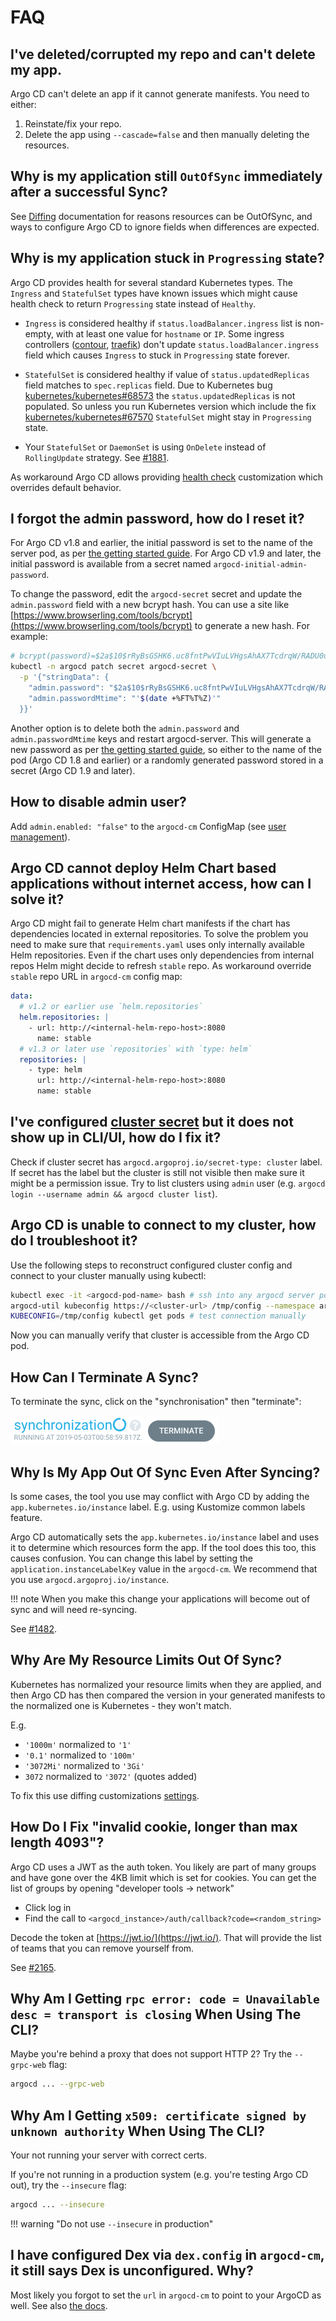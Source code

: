 # FAQ

## I've deleted/corrupted my repo and can't delete my app.

Argo CD can't delete an app if it cannot generate manifests. You need to either: 

1. Reinstate/fix your repo.
1. Delete the app using `--cascade=false` and then manually deleting the resources.

## Why is my application still `OutOfSync` immediately after a successful Sync?

See [Diffing](user-guide/diffing.md) documentation for reasons resources can be OutOfSync, and ways to configure
Argo CD to ignore fields when differences are expected.


## Why is my application stuck in `Progressing` state?

Argo CD provides health for several standard Kubernetes types. The `Ingress` and `StatefulSet` types have known issues which might cause health check
to return `Progressing` state instead of `Healthy`.

* `Ingress` is considered healthy if `status.loadBalancer.ingress` list is non-empty, with at least one value for `hostname` or `IP`. Some ingress controllers
 ([contour](https://github.com/heptio/contour/issues/403), [traefik](https://github.com/argoproj/argo-cd/issues/968#issuecomment-451082913)) don't update
 `status.loadBalancer.ingress` field which causes `Ingress` to stuck in `Progressing` state forever.

* `StatefulSet` is considered healthy if value of `status.updatedReplicas` field matches to `spec.replicas` field. Due to Kubernetes bug
[kubernetes/kubernetes#68573](https://github.com/kubernetes/kubernetes/issues/68573) the `status.updatedReplicas` is not populated. So unless you run Kubernetes version which
include the fix [kubernetes/kubernetes#67570](https://github.com/kubernetes/kubernetes/pull/67570) `StatefulSet` might stay in `Progressing` state.
* Your `StatefulSet` or `DaemonSet` is using `OnDelete` instead of `RollingUpdate` strategy. See [#1881](https://github.com/argoproj/argo-cd/issues/1881).

As workaround Argo CD allows providing [health check](operator-manual/health.md) customization which overrides default behavior.

## I forgot the admin password, how do I reset it?

For Argo CD v1.8 and earlier, the initial password is set to the name of the server pod, as per [the getting started guide](getting_started.md).
For Argo CD v1.9 and later, the initial password is available from a secret named `argocd-initial-admin-password`.

To change the password, edit the `argocd-secret` secret and update the `admin.password` field with a new bcrypt hash. You
can use a site like [https://www.browserling.com/tools/bcrypt](https://www.browserling.com/tools/bcrypt) to generate a new hash. For example:

```bash
# bcrypt(password)=$2a$10$rRyBsGSHK6.uc8fntPwVIuLVHgsAhAX7TcdrqW/RADU0uh7CaChLa
kubectl -n argocd patch secret argocd-secret \
  -p '{"stringData": {
    "admin.password": "$2a$10$rRyBsGSHK6.uc8fntPwVIuLVHgsAhAX7TcdrqW/RADU0uh7CaChLa",
    "admin.passwordMtime": "'$(date +%FT%T%Z)'"
  }}'
```

Another option is to delete both the `admin.password` and `admin.passwordMtime` keys and restart argocd-server. This will generate
a new password as per [the getting started guide](getting_started.md), so either to the name of the pod (Argo CD 1.8 and earlier)
or a randomly generated password stored in a secret (Argo CD 1.9 and later).

## How to disable admin user?

Add `admin.enabled: "false"` to the `argocd-cm` ConfigMap (see [user management](operator-manual/user-management/index.md)).

## Argo CD cannot deploy Helm Chart based applications without internet access, how can I solve it?

Argo CD might fail to generate Helm chart manifests if the chart has dependencies located in external repositories. To solve the problem you need to make sure that `requirements.yaml`
uses only internally available Helm repositories. Even if the chart uses only dependencies from internal repos Helm might decide to refresh `stable` repo. As workaround override
`stable` repo URL in `argocd-cm` config map:

```yaml
data:
  # v1.2 or earlier use `helm.repositories`
  helm.repositories: |
    - url: http://<internal-helm-repo-host>:8080
      name: stable
  # v1.3 or later use `repositories` with `type: helm`
  repositories: |
    - type: helm
      url: http://<internal-helm-repo-host>:8080
      name: stable
```

## I've configured [cluster secret](./operator-manual/declarative-setup.md#clusters) but it does not show up in CLI/UI, how do I fix it?

Check if cluster secret has `argocd.argoproj.io/secret-type: cluster` label. If secret has the label but the cluster is still not visible then make sure it might be a
permission issue. Try to list clusters using `admin` user (e.g. `argocd login --username admin && argocd cluster list`).

## Argo CD is unable to connect to my cluster, how do I troubleshoot it?

Use the following steps to reconstruct configured cluster config and connect to your cluster manually using kubectl:

```bash
kubectl exec -it <argocd-pod-name> bash # ssh into any argocd server pod
argocd-util kubeconfig https://<cluster-url> /tmp/config --namespace argocd # generate your cluster config
KUBECONFIG=/tmp/config kubectl get pods # test connection manually
```

Now you can manually verify that cluster is accessible from the Argo CD pod.

## How Can I Terminate A Sync?

To terminate the sync, click on the "synchronisation" then "terminate":

![Synchronization](assets/synchronization-button.png) ![Terminate](assets/terminate-button.png)

## Why Is My App Out Of Sync Even After Syncing?

Is some cases, the tool you use may conflict with Argo CD by adding the `app.kubernetes.io/instance` label. E.g. using Kustomize common labels feature.

Argo CD automatically sets the `app.kubernetes.io/instance` label and uses it to determine which resources form the app. If the tool does this too, this causes confusion. You can change this label by setting the `application.instanceLabelKey` value in the `argocd-cm`.  We recommend that you use `argocd.argoproj.io/instance`. 

!!! note 
    When you make this change your applications will become out of sync and will need re-syncing.

See [#1482](https://github.com/argoproj/argo-cd/issues/1482).

## Why Are My Resource Limits Out Of Sync?

Kubernetes has normalized your resource limits when they are applied, and then Argo CD has then compared the version in your generated manifests to the normalized one is Kubernetes - they won't match. 

E.g. 

* `'1000m'` normalized to `'1'`
* `'0.1'` normalized to `'100m'`
* `'3072Mi'` normalized to `'3Gi'`
* `3072` normalized to `'3072'` (quotes added)

To fix this use diffing customizations [settings](./user-guide/diffing.md#known-kubernetes-types-in-crds-resource-limits-volume-mounts-etc).

## How Do I Fix "invalid cookie, longer than max length 4093"?

Argo CD uses a JWT as the auth token. You likely are part of many groups and have gone over the 4KB limit which is set for cookies.
You can get the list of groups by opening "developer tools -> network"

* Click log in
* Find the call to `<argocd_instance>/auth/callback?code=<random_string>`

Decode the token at [https://jwt.io/](https://jwt.io/). That will provide the list of teams that you can remove yourself from.

See [#2165](https://github.com/argoproj/argo-cd/issues/2165).

## Why Am I Getting `rpc error: code = Unavailable desc = transport is closing` When Using The CLI?

Maybe you're behind a proxy that does not support HTTP 2? Try the `--grpc-web` flag:

```bash
argocd ... --grpc-web
```

## Why Am I Getting `x509: certificate signed by unknown authority` When Using The CLI?

Your not running your server with correct certs.

If you're not running in a production system (e.g. you're testing Argo CD out), try the `--insecure` flag:

```bash
argocd ... --insecure
```

!!! warning "Do not use `--insecure` in production"

## I have configured Dex via `dex.config` in `argocd-cm`, it still says Dex is unconfigured. Why?

Most likely you forgot to set the `url` in `argocd-cm` to point to your ArgoCD as well. See also
[the docs](/operator-manual/user-management/#2-configure-argo-cd-for-sso).
